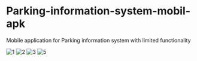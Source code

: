 # Parking-information-system-mobil-apk
Mobile application for Parking information system with limited functionality

![1](https://user-images.githubusercontent.com/34889969/83136832-7096a880-a0e8-11ea-8545-f90290103588.png)
![2](https://user-images.githubusercontent.com/34889969/83136835-712f3f00-a0e8-11ea-8c02-4be7e2319d72.png)
![3](https://user-images.githubusercontent.com/34889969/83136836-72606c00-a0e8-11ea-8443-ed3e270d801c.png)
![5](https://user-images.githubusercontent.com/34889969/83136838-72f90280-a0e8-11ea-8c78-96d6b004a897.png)
